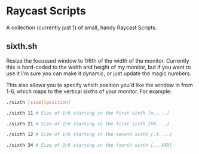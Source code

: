 # Raycast Scripts

A collection (currently just 1) of small, handy Raycast Scripts.

## sixth.sh
Resize the focussed window to 1/6th of the width of the monitor. Currently this is hard-coded to the width and height of my monitor, but if you want to use it I'm sure you can make it dynamic, or just update the magic numbers.

This also allows you to specify which position you'd like the window in from 1-6, which maps to the vertical sixths of your monitor. For example:

```sh
./sixth [size][position]

./sixth 11 # Size of 1/6 starting in the first sixth [x.....]

./sixth 21 # Size of 2/6 starting in the first sixth [XX....]

./sixth 12 # Size of 1/6 starting in the second sixth [.X....]

./sixth 34 # Size of 3/6 starting in the fourth sixth [...XXX]
```